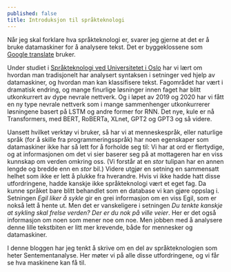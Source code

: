 ```yaml
---
published: false
title: Introduksjon til språkteknologi
---
```

Når jeg skal forklare hva språkteknologi er, svarer jeg gjerne at det er å bruke datamaskiner for å analysere tekst. Det er byggeklossene som [Google translate](https://translate.google.com/) bruker. 

Under studiet i [Språkteknologi ved Universitetet i Oslo](https://www.uio.no/studier/program/informatikk-sprak-master/) har vi lært om hvordan man tradisjonelt har analysert syntaksen i setninger ved hjelp av datamaskiner, og hvordan man kan klassifisere tekst. Fagområdet har vært i dramatisk endring, og mange finurlige løsninger innen faget har blitt utkonkurrert av dype nevrale nettverk. Og i løpet av 2019 og 2020 har vi fått en ny type nevrale nettverk som i mange sammenhenger utkonkurrerer løsningene basert på LSTM og andre former for RNN. Det nye, kule er nå Transformers, med BERT, RoBERTa, XLnet, GPT2 og GPT3 og så videre.

Uansett hvilket verktøy vi bruker, så har vi at menneskespråk, eller naturlige språk (for å skille fra programmeringsspråk) har noen egenskaper som datamaskiner ikke har så lett for å forholde seg til: Vi har at ord er flertydige, og at informasjonen om det vi sier baserer seg på at mottageren har en viss kunnskap om verden omkring oss. (Vi forstår at en *stor* tulipan har en annen lengde og bredde enn en *stor* bil.) Videre utgjør en setning en sammensatt helhet som ikke er lett å plukke fra hverandre. Hvis vi ikke hadde hatt disse utfordringene, hadde kanskje ikke språkteknologi vært et eget fag. Da kunne språket bare blitt behandlet som en database vi kan gjøre oppslag i. Setningen *Egil liker å sykle* gir en grei informasjon om en viss Egil, som er nokså lett å hente ut. Men det er vanskeligere i setningen *Du tenkte kanskje at sykling skal frelse verden? Der er du nok på ville veier*. Her er det også informasjon om noen som mener noe om noe. Men jobben med å analysere denne lille tekstbiten er litt mer krevende, både for mennesker og datamaskiner.

I denne bloggen har jeg tenkt å skrive om en del av språkteknologien som heter Sentementanalyse. Her møter vi på alle disse utfordringene, og vi får se hva maskinene kan få til.

